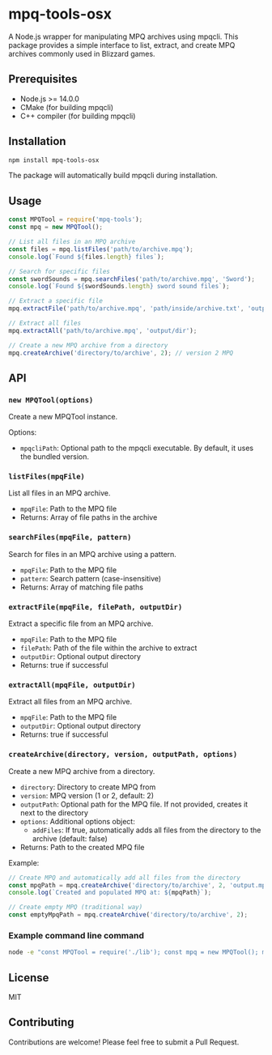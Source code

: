 # mpq-tools-osx

A Node.js wrapper for manipulating MPQ archives using mpqcli. This package provides a simple interface to list, extract, and create MPQ archives commonly used in Blizzard games.

## Prerequisites

- Node.js >= 14.0.0
- CMake (for building mpqcli)
- C++ compiler (for building mpqcli)

## Installation

```bash
npm install mpq-tools-osx
```

The package will automatically build mpqcli during installation.

## Usage

```javascript
const MPQTool = require('mpq-tools');
const mpq = new MPQTool();

// List all files in an MPQ archive
const files = mpq.listFiles('path/to/archive.mpq');
console.log(`Found ${files.length} files`);

// Search for specific files
const swordSounds = mpq.searchFiles('path/to/archive.mpq', 'Sword');
console.log(`Found ${swordSounds.length} sword sound files`);

// Extract a specific file
mpq.extractFile('path/to/archive.mpq', 'path/inside/archive.txt', 'output/dir');

// Extract all files
mpq.extractAll('path/to/archive.mpq', 'output/dir');

// Create a new MPQ archive from a directory
mpq.createArchive('directory/to/archive', 2); // version 2 MPQ
```

## API

### `new MPQTool(options)`

Create a new MPQTool instance.

Options:

- `mpqcliPath`: Optional path to the mpqcli executable. By default, it uses the bundled version.

### `listFiles(mpqFile)`

List all files in an MPQ archive.

- `mpqFile`: Path to the MPQ file
- Returns: Array of file paths in the archive

### `searchFiles(mpqFile, pattern)`

Search for files in an MPQ archive using a pattern.

- `mpqFile`: Path to the MPQ file
- `pattern`: Search pattern (case-insensitive)
- Returns: Array of matching file paths

### `extractFile(mpqFile, filePath, outputDir)`

Extract a specific file from an MPQ archive.

- `mpqFile`: Path to the MPQ file
- `filePath`: Path of the file within the archive to extract
- `outputDir`: Optional output directory
- Returns: true if successful

### `extractAll(mpqFile, outputDir)`

Extract all files from an MPQ archive.

- `mpqFile`: Path to the MPQ file
- `outputDir`: Optional output directory
- Returns: true if successful

### `createArchive(directory, version, outputPath, options)`

Create a new MPQ archive from a directory.

- `directory`: Directory to create MPQ from
- `version`: MPQ version (1 or 2, default: 2)
- `outputPath`: Optional path for the MPQ file. If not provided, creates it next to the directory
- `options`: Additional options object:
  - `addFiles`: If true, automatically adds all files from the directory to the archive (default: false)
- Returns: Path to the created MPQ file

Example:
```javascript
// Create MPQ and automatically add all files from the directory
const mpqPath = mpq.createArchive('directory/to/archive', 2, 'output.mpq', { addFiles: true });
console.log(`Created and populated MPQ at: ${mpqPath}`);

// Create empty MPQ (traditional way)
const emptyMpqPath = mpq.createArchive('directory/to/archive', 2);
```

### Example command line command

```bash
node -e "const MPQTool = require('./lib'); const mpq = new MPQTool(); mpq.addFile('patch-C.MPQ', 'test.txt', 'custom/test.txt');"
```

## License

MIT

## Contributing

Contributions are welcome! Please feel free to submit a Pull Request.
